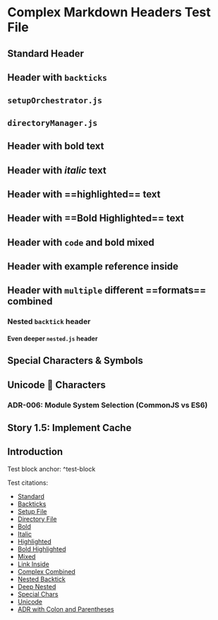 # Complex Markdown Headers Test File

## Standard Header

## Header with `backticks`

## `setupOrchestrator.js`

## `directoryManager.js`

## Header with **bold** text

## Header with _italic_ text

## Header with ==highlighted== text

## Header with ==**Bold Highlighted**== text

## Header with `code` and **bold** mixed

## Header with example reference inside

## Header with `multiple` **different** ==formats== combined

### Nested `backtick` header

#### Even deeper `nested.js` header

## Special Characters & Symbols

## Unicode 📁 Characters

### ADR-006: Module System Selection (CommonJS vs ES6)

## Story 1.5: Implement Cache

## Introduction

Test block anchor: ^test-block

Test citations:
- [Standard](complex-headers.md#standard-header)
- [Backticks](complex-headers.md#Header%20with%20%60backticks%60)
- [Setup File](complex-headers.md#%60setupOrchestrator.js%60)
- [Directory File](complex-headers.md#%60directoryManager.js%60)
- [Bold](complex-headers.md#Header%20with%20**bold**%20text)
- [Italic](complex-headers.md#Header%20with%20*italic*%20text)
- [Highlighted](complex-headers.md#Header%20with%20==highlighted==%20text)
- [Bold Highlighted](complex-headers.md#Header%20with%20==**Bold%20Highlighted**==%20text)
- [Mixed](complex-headers.md#Header%20with%20%60code%60%20and%20**bold**%20mixed)
- [Link Inside](complex-headers.md#header-with-example-reference-inside)
- [Complex Combined](complex-headers.md#Header%20with%20%60multiple%60%20**different**%20==formats==%20combined)
- [Nested Backtick](complex-headers.md#Nested%20%60backtick%60%20header)
- [Deep Nested](complex-headers.md#Even%20deeper%20%60nested.js%60%20header)
- [Special Chars](complex-headers.md#special-characters-symbols)
- [Unicode](complex-headers.md#unicode-characters)
- [ADR with Colon and Parentheses](complex-headers.md#ADR-006%20Module%20System%20Selection%20(CommonJS%20vs%20ES6))
